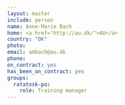 ```yaml
---
layout: master
include: person
name: Anne-Marie Bach
home: <a href="http://au.dk/">AU</a>
country: "DK"
photo:
email: ambach@au.dk
phone:
on_contract: yes
has_been_on_contract: yes
groups:
  ratatosk-po:
    role: Training manager
---
```

